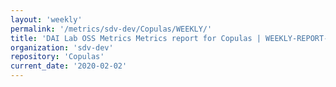 ```yaml
---
layout: 'weekly'
permalink: '/metrics/sdv-dev/Copulas/WEEKLY/'
title: 'DAI Lab OSS Metrics Metrics report for Copulas | WEEKLY-REPORT-2020-02-02'
organization: 'sdv-dev'
repository: 'Copulas'
current_date: '2020-02-02'
---
```

